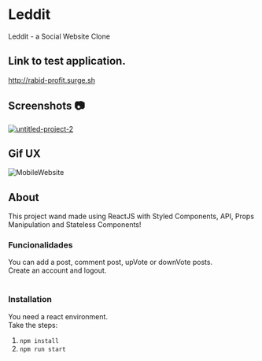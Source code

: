 # Leddit

Leddit - a Social Website Clone

## Link to test application.
http://rabid-profit.surge.sh

## Screenshots :camera:

<a href="https://ibb.co/wRVQcNW"><img src="https://i.ibb.co/kxjDmg8/untitled-project-2.png" alt="untitled-project-2" border="0"></a>

## Gif UX

![MobileWebsite](https://media.giphy.com/media/gGt7G0aOwTI3yOjkBJ/giphy.gif)

## About

This project wand made using ReactJS with Styled Components, API, Props Manipulation and Stateless Components!

### Funcionalidades
You can add a post, comment post, upVote or downVote posts.<br />
Create an account and logout.<br /><br />


### Installation
You need a react environment. <br />
Take the steps:<br />
1. ``` npm install ```
2. ``` npm run start ```

